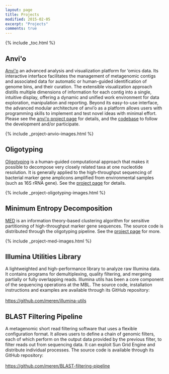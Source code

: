 ```yaml
---
layout: page
title: Projects
modified: 2015-02-05
excerpt: "Projects"
comments: true
---
```


{% include _toc.html %}

## Anvi'o

<div class="quotable">
<a href="{{ site.url }}/projects/anvio/">Anvi'o</a> an advanced analysis and visualization platform for ‘omics data. Its interactive interface facilitates the management of metagenomic contigs and associated data for automatic or human-guided identification of genome bins, and their curation. The extensible visualization approach distills multiple dimensions of information for each contig into a single, intuitive display, offering a dynamic and unified work environment for data exploration, manipulation and reporting. Beyond its easy-to-use interface, the advanced modular architecture of anvi’o as a platform allows users with programming skills to implement and test novel ideas with minimal effort. Please see the <a href="{{ site.url }}/projects/anvio/">anvi'o project page</a> for details, and the <a href="http://github.com/meren/anvio">codebase</a> to follow the development and/or participate.
</div>

{% include _project-anvio-images.html %}

## Oligotyping

<div class="quotable">
<a href="{{ site.url }}/projects/oligotyping/">Oligotyping</a> is a human-guided computational approach that makes it possible to decompose very closely related taxa at one nucleotide resolution. It is generally applied to the high-throughput sequencing of bacterial marker gene amplicons amplified from environmental samples (such as 16S rRNA gene). See the <a href="{{ site.url  }}/projects/oligotyping/">project page</a> for details.
</div>

{% include _project-oligotyping-images.html %}

## Minimum Entropy Decomposition

<div class="quotable">
<a href="{{ site.url }}/projects/med/">MED</a> is an information theory-based clustering algorithm for sensitive partitioning of high-throughput marker gene sequences. The source code is distributed through the oligotyping pipeline. See the <a href="{{ site.url  }}/projects/med/">project page</a> for more.
</div>

{% include _project-med-images.html %}

## Illumina Utilities Library

<div class="quotable">
A lightweighted and high-performance library to analyze raw Illumina data. It contains programs for demultiplexing, quality filtering, and mergeing partially or fully overlapping reads. Illumina utils has been a core component of the sequencing operations at the MBL. The source code, installation instructions and examples are available through its GitHub repository:
<br />
<br />
<a href="https://github.com/meren/illumina-utils">https://github.com/meren/illumina-utils</a>
</div>

## BLAST Filtering Pipeline

<div class="quotable">
A metagenomic short read filtering software that uses a flexible configuration format. It allows users to define a chain of genomic filters, each of which perform on the output data provided by the previous filter, to filter reads out from sequencing data. It can exploit Sun Grid Engine and distribute individual processes. The source code is available through its GitHub repository:
<br />
<br />
<a href="https://github.com/meren/BLAST-filtering-pipeline">https://github.com/meren/BLAST-filtering-pipeline</a>
</div>

